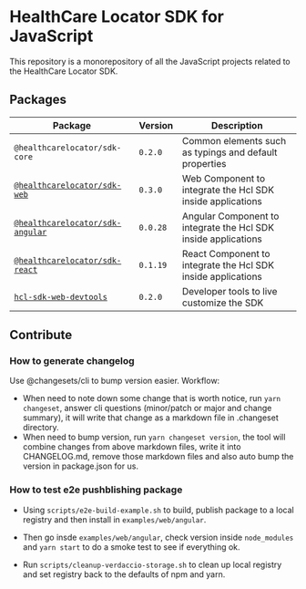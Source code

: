 # HealthCare Locator SDK for JavaScript

This repository is a monorepository of all the JavaScript projects related to the
HealthCare Locator SDK.

## Packages

| Package                                                  | Version | Description                                            |
| -------------------------------------------------------- | ------- | ------------------------------------------------------ |
| `@healthcarelocator/sdk-core` | `0.2.0`     | Common elements such as typings and default properties |
| [`@healthcarelocator/sdk-web`](./packages/hcl-sdk-web-ui/README.md) | `0.3.0`     | Web Component to integrate the Hcl SDK inside applications |
| [`@healthcarelocator/sdk-angular`](./packages/hcl-sdk-web-ui-angular/projects/hcl-sdk/README.md) | `0.0.28`     | Angular Component to integrate the Hcl SDK inside applications |
| [`@healthcarelocator/sdk-react`](./packages/hcl-sdk-web-ui-react/README.md) | `0.1.19`     | React Component to integrate the Hcl SDK inside applications |
| [`hcl-sdk-web-devtools`](./packages/hcl-sdk-web-devtools/README.md) | `0.2.0`     | Developer tools to live customize the SDK |

## Contribute

### How to generate changelog

Use @changesets/cli to bump version easier. Workflow:

* When need to note down some change that is worth notice, run `yarn changeset`, answer cli questions (minor/patch or major and change summary), it will write that change as a markdown file in .changeset directory.
* When need to bump version, run `yarn changeset version`, the tool will combine changes from above markdown files, write it into CHANGELOG.md, remove those markdown files and also auto bump the version in package.json for us.

### How to test e2e pushblishing package

- Using `scripts/e2e-build-example.sh` to build, publish package to a local registry and then install in `examples/web/angular`.

- Then go insde `examples/web/angular`, check version inside `node_modules` and `yarn start` to do a smoke test to see if everything ok.

- Run `scripts/cleanup-verdaccio-storage.sh` to clean up local registry and set registry back to the defaults of npm and yarn.
